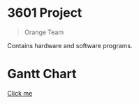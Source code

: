 # 3601 Project

> Orange Team

Contains hardware and software programs.


# Gantt Chart
[Click me](https://docs.google.com/spreadsheets/d/1C4ZM49zf4E7dq4I5s0xi-e30VfTOYlLR3BIn70m7FaY/edit?ts=5f66f2a2#gid=1115838130)
